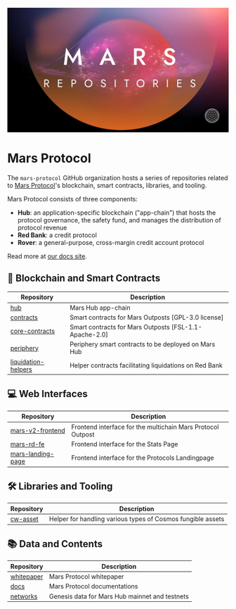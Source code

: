 ![mars-repositories](https://raw.githubusercontent.com/mars-protocol/.github/main/profile/image.jpg)

# Mars Protocol

The `mars-protocol` GitHub organization hosts a series of repositories related to [Mars Protocol][1]'s blockchain, smart contracts, libraries, and tooling.

Mars Protocol consists of three components:

- **Hub**: an application-specific blockchain ("app-chain") that hosts the protocol governance, the safety fund, and manages the distribution of protocol revenue
- **Red Bank**: a credit protocol
- **Rover**: a general-purpose, cross-margin credit account protocol

Read more at [our docs site][2].

## 🤖 Blockchain and Smart Contracts

| Repository               | Description                                            |
| ------------------------ | ------------------------------------------------------ |
| [hub][3]                 | Mars Hub app-chain                                     |
| [contracts][4]           | Smart contracts for Mars Outposts [GPL-3.0 license]    |
| [core-contracts][5]      | Smart contracts for Mars Outposts [FSL-1.1-Apache-2.0] |
| [periphery][6]           | Periphery smart contracts to be deployed on Mars Hub   |
| [liquidation-helpers][7] | Helper contracts facilitating liquidations on Red Bank |

## 💻 Web Interfaces

| Repository      | Description                            |
| --------------- | -------------------------------------- |
| [mars-v2-frontend][14] | Frontend interface for the multichain Mars Protocol Outpost |
| [mars-rd-fe][15] | Frontend interface for the Stats Page |
| [mars-landing-page][16] | Frontend interface for the Protocols Landingpage|


## 🛠️ Libraries and Tooling

| Repository             | Description                                                 |
| ---------------------- | ----------------------------------------------------------- |
| [cw-asset][8]          | Helper for handling various types of Cosmos fungible assets |


## 📚 Data and Contents

| Repository      | Description                                    |
| --------------- | ---------------------------------------------- |
| [whitepaper][9] | Mars Protocol whitepaper                       |
| [docs][10]      | Mars Protocol documentations                   |
| [networks][12]  | Genesis data for Mars Hub mainnet and testnets |

[1]: https://marsprotocol.io/
[2]: https://docs.marsprotocol.io/
[3]: https://github.com/mars-protocol/hub
[4]: https://github.com/mars-protocol/contracts
[5]: https://github.com/mars-protocol/core-contracts
[6]: https://github.com/mars-protocol/periphery
[7]: https://github.com/mars-protocol/liquidation-helpers
[8]: https://github.com/mars-protocol/cw-asset
[9]: https://github.com/mars-protocol/whitepaper
[10]: https://github.com/mars-protocol/docs
[11]: https://github.com/mars-protocol/mips
[12]: https://github.com/mars-protocol/networks
[13]: https://github.com/mars-protocol/wallet-connector
[14]: https://github.com/mars-protocol/mars-v2-frontend
[15]: https://github.com/mars-protocol/mars-rd-fe
[16]: https://github.com/mars-protocol/mars-landing-page


